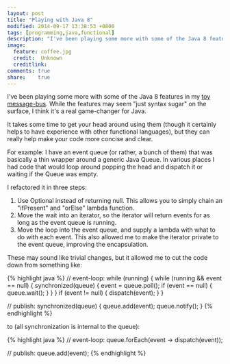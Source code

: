 ```yaml
---
layout: post
title: "Playing with Java 8"
modified: 2014-09-17 13:38:53 +0800
tags: [programming,java,functional]
description: "I've been playing some more with some of the Java 8 features in my toy message-bus. While the features may seem 'just syntax sugar' on the surface, I think it's a real game-changer for Java."
image:
  feature: coffee.jpg
  credit:  Unknown
  creditlink: 
comments: true
share:    true
---
```

I've been playing some more with some of the Java 8 features in my <a href="https://github.com/corani/minibus/" target="_BLANK">toy message-bus</a>. While the features may seem
"just syntax sugar" on the surface, I think it's a real game-changer for Java.

It takes some time to get your head around using them (though it certainly helps to have experience with other functional languages), but they can really help make your code more
concise and clear.

For example: I have an event queue (or rather, a bunch of them) that was basically a thin wrapper around a generic Java Queue. In various places I had code that would loop around
popping the head and dispatch it or waiting if the Queue was empty.

I refactored it in three steps:

 1. Use Optional instead of returning null. This allows you to simply chain an "ifPresent" and "orElse" lambda function.
 2. Move the wait into an iterator, so the iterator will return events for as long as the event queue is running.
 3. Move the loop into the event queue, and supply a lambda with what to do with each event. This also allowed me to make the iterator private to the event queue, improving the encapsulation.

These may sound like trivial changes, but it allowed me to cut the code down from something like:

{% highlight java %}
// event-loop:
while (running) {
    while (running && event == null) {
        synchronized(queue) {
            event = queue.poll();
            if (event == null) {
                queue.wait();
            }
        }
    }
    if (event != null) {
        dispatch(event);
    }
}

// publish:
synchronized(queue) {
    queue.add(event);
    queue.notify();
}
{% endhighlight %}

to (all synchronization is internal to the queue):

{% highlight java %}
// event-loop:
queue.forEach(event -> dispatch(event));

// publish:
queue.add(event);﻿
{% endhighlight %}